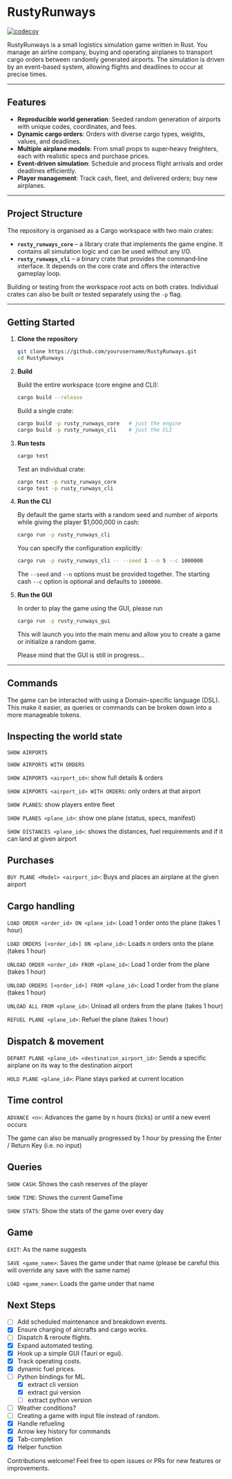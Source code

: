 # RustyRunways

[![codecov](https://codecov.io/github/DennisLent/RustyRunways/graph/badge.svg?token=NVMX1JW002)](https://codecov.io/github/DennisLent/RustyRunways)

RustyRunways is a small logistics simulation game written in Rust. You manage an airline company, buying and operating airplanes to transport cargo orders between randomly generated airports. The simulation is driven by an event-based system, allowing flights and deadlines to occur at precise times.

---

## Features

* **Reproducible world generation**: Seeded random generation of airports with unique codes, coordinates, and fees.
* **Dynamic cargo orders**: Orders with diverse cargo types, weights, values, and deadlines.
* **Multiple airplane models**: From small props to super‑heavy freighters, each with realistic specs and purchase prices.
* **Event-driven simulation**: Schedule and process flight arrivals and order deadlines efficiently.
* **Player management**: Track cash, fleet, and delivered orders; buy new airplanes.

---

## Project Structure

The repository is organised as a Cargo workspace with two main crates:

* **`rusty_runways_core`** – a library crate that implements the game engine. It contains all simulation logic and can be used without any I/O.
* **`rusty_runways_cli`** – a binary crate that provides the command‑line interface. It depends on the core crate and offers the interactive gameplay loop.

Building or testing from the workspace root acts on both crates. Individual crates can also be built or tested separately using the `-p` flag.

---

## Getting Started

1. **Clone the repository**

   ```bash
   git clone https://github.com/yourusername/RustyRunways.git
   cd RustyRunways
   ```

2. **Build**

   Build the entire workspace (core engine and CLI):

   ```bash
   cargo build --release
   ```

   Build a single crate:

   ```bash
   cargo build -p rusty_runways_core   # just the engine
   cargo build -p rusty_runways_cli    # just the CLI
   ```

3. **Run tests**

   ```bash
   cargo test
   ```

   Test an individual crate:

   ```bash
   cargo test -p rusty_runways_core
   cargo test -p rusty_runways_cli
   ```

4. **Run the CLI**

   By default the game starts with a random seed and number of airports while giving the player $1,000,000 in cash:

   ```bash
   cargo run -p rusty_runways_cli
   ```

   You can specify the configuration explicitly:

   ```bash
   cargo run -p rusty_runways_cli -- --seed 1 --n 5 --c 1000000
   ```

   The `--seed` and `--n` options must be provided together. The starting cash `--c` option is optional and defaults to `1000000`.

5. **Run the GUI**

   In order to play the game using the GUI, please run

   ```bash
   cargo run -p rusty_runways_gui
   ```

   This will launch you into the main menu and allow you to create a game or initialize a random game.

   Please mind that the GUI is still in progress...

---

## Commands

The game can be interacted with using a Domain-specific language (DSL). This make it easier, as queries or commands can be broken down into a more manageable tokens. 

## Inspecting the world state

`SHOW AIRPORTS`

`SHOW AIRPORTS WITH ORDERS`

`SHOW AIRPORTS <airport_id>`: show full details & orders

`SHOW AIRPORTS <airport_id> WITH ORDERS`: only orders at that airport

`SHOW PLANES`: show players entire fleet

`SHOW PLANES <plane_id>`: show one plane (status, specs, manifest)

`SHOW DISTANCES <plane_id>`: shows the distances, fuel requirements and if it can land at  given airport

## Purchases

`BUY PLANE <Model> <airport_id>`: Buys and places an airplane at the given airport

## Cargo handling

`LOAD ORDER <order_id> ON <plane_id>`: Load 1 order onto the plane (takes 1 hour)

`LOAD ORDERS [<order_id>] ON <plane_id>`: Loads n orders onto the plane (takes 1 hour)

`UNLOAD ORDER <order_id> FROM <plane_id>`: Load 1 order from the plane (takes 1 hour)

`UNLOAD ORDERS [<order_id>] FROM <plane_id>`: Load 1 order from the plane (takes 1 hour)

`UNLOAD ALL FROM <plane_id>`: Unload all orders from the plane (takes 1 hour)

`REFUEL PLANE <plane_id>`: Refuel the plane (takes 1 hour)

## Dispatch & movement

`DEPART PLANE <plane_id> <destination_airport_id>`: Sends a specific airplane on its way to the destination airport

`HOLD PLANE <plane_id>`: Plane stays parked at current location

## Time control

`ADVANCE <n>`: Advances the game by n hours (ticks) or until a new event occurs

The game can also be manually progressed by 1 hour by pressing the Enter / Return Key (i.e. no input)

## Queries

`SHOW CASH`: Shows the cash reserves of the player

`SHOW TIME`: Shows the current GameTime

`SHOW STATS`: Show the stats of the game over every day

## Game

`EXIT`: As the name suggests

`SAVE <game_name>`: Saves the game under that name (please be careful this will override any save with the same name)

`LOAD <game_name>`: Loads the game under that name

## Next Steps

- [ ] Add scheduled maintenance and breakdown events.
- [x] Ensure charging of aircrafts and cargo works.
- [ ] Dispatch & reroute flights.
- [x] Expand automated testing.
- [x] Hook up a simple GUI (Tauri or egui).
- [x] Track operating costs.
- [x] dynamic fuel prices.
- [ ] Python bindings for ML.
   - [x] extract cli version
   - [x] extract gui version
   - [ ] extract python version
- [ ] Weather conditions?
- [ ] Creating a game with input file instead of random.
- [x] Handle refueling
- [x] Arrow key history for commands
- [x] Tab-completion
- [x] Helper function

Contributions welcome! Feel free to open issues or PRs for new features or improvements.
